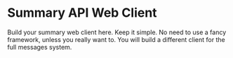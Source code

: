 # Summary API Web Client

Build your summary web client here. Keep it simple. No need to use a fancy framework, unless you really want to. You will build a different client for the full messages system.

